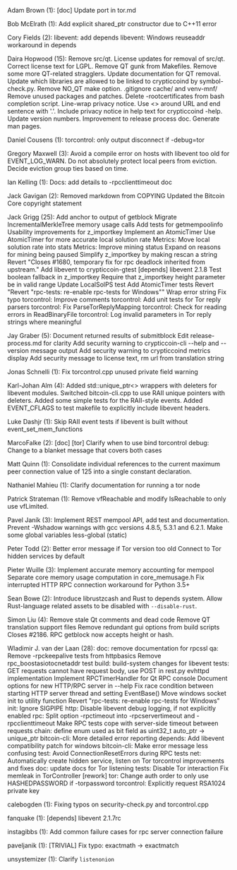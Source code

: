 Adam Brown (1):
      [doc] Update port in tor.md

Bob McElrath (1):
      Add explicit shared_ptr constructor due to C++11 error

Cory Fields (2):
      libevent: add depends
      libevent: Windows reuseaddr workaround in depends

Daira Hopwood (15):
      Remove src/qt.
      License updates for removal of src/qt.
      Correct license text for LGPL.
      Remove QT gunk from Makefiles.
      Remove some more QT-related stragglers.
      Update documentation for QT removal.
      Update which libraries are allowed to be linked to crypticcoind by symbol-check.py.
      Remove NO_QT make option.
      .gitignore cache/ and venv-mnf/
      Remove unused packages and patches.
      Delete -rootcertificates from bash completion script.
      Line-wrap privacy notice. Use <> around URL and end sentence with '.'. Include privacy notice in help text for crypticcoind -help.
      Update version numbers.
      Improvement to release process doc.
      Generate man pages.

Daniel Cousens (1):
      torcontrol: only output disconnect if -debug=tor

Gregory Maxwell (3):
      Avoid a compile error on hosts with libevent too old for EVENT_LOG_WARN.
      Do not absolutely protect local peers from eviction.
      Decide eviction group ties based on time.

Ian Kelling (1):
      Docs: add details to -rpcclienttimeout doc

Jack Gavigan (2):
      Removed markdown from COPYING
      Updated the Bitcoin Core copyright statement

Jack Grigg (25):
      Add anchor to output of getblock
      Migrate IncrementalMerkleTree memory usage calls
      Add tests for getmempoolinfo
      Usability improvements for z_importkey
      Implement an AtomicTimer
      Use AtomicTimer for more accurate local solution rate
      Metrics: Move local solution rate into stats
      Metrics: Improve mining status
      Expand on reasons for mining being paused
      Simplify z_importkey by making rescan a string
      Revert "Closes #1680, temporary fix for rpc deadlock inherited from upstream."
      Add libevent to crypticcoin-gtest
      [depends] libevent 2.1.8
      Test boolean fallback in z_importkey
      Require that z_importkey height parameter be in valid range
      Update LocalSolPS test
      Add AtomicTimer tests
      Revert "Revert "rpc-tests: re-enable rpc-tests for Windows""
      Wrap error string
      Fix typo
      torcontrol: Improve comments
      torcontrol: Add unit tests for Tor reply parsers
      torcontrol: Fix ParseTorReplyMapping
      torcontrol: Check for reading errors in ReadBinaryFile
      torcontrol: Log invalid parameters in Tor reply strings where meaningful

Jay Graber (5):
      Document returned results of submitblock
      Edit release-process.md for clarity
      Add security warning to crypticcoin-cli --help and --version message output
      Add security warning to crypticcoind metrics display
      Add security message to license text, rm url from translation string

Jonas Schnelli (1):
      Fix torcontrol.cpp unused private field warning

Karl-Johan Alm (4):
      Added std::unique_ptr<> wrappers with deleters for libevent modules.
      Switched bitcoin-cli.cpp to use RAII unique pointers with deleters.
      Added some simple tests for the RAII-style events.
      Added EVENT_CFLAGS to test makefile to explicitly include libevent headers.

Luke Dashjr (1):
      Skip RAII event tests if libevent is built without event_set_mem_functions

MarcoFalke (2):
      [doc] [tor] Clarify when to use bind
      torcontrol debug: Change to a blanket message that covers both cases

Matt Quinn (1):
      Consolidate individual references to the current maximum peer connection value of 125 into a single constant declaration.

Nathaniel Mahieu (1):
      Clarify documentation for running a tor node

Patrick Strateman (1):
      Remove vfReachable and modify IsReachable to only use vfLimited.

Pavel Janík (3):
      Implement REST mempool API, add test and documentation.
      Prevent -Wshadow warnings with gcc versions 4.8.5, 5.3.1 and 6.2.1.
      Make some global variables less-global (static)

Peter Todd (2):
      Better error message if Tor version too old
      Connect to Tor hidden services by default

Pieter Wuille (3):
      Implement accurate memory accounting for mempool
      Separate core memory usage computation in core_memusage.h
      Fix interrupted HTTP RPC connection workaround for Python 3.5+

Sean Bowe (2):
      Introduce librustzcash and Rust to depends system.
      Allow Rust-language related assets to be disabled with `--disable-rust`.

Simon Liu (4):
      Remove stale Qt comments and dead code
      Remove QT translation support files
      Remove redundant gui options from build scripts
      Closes #2186. RPC getblock now accepts height or hash.

Wladimir J. van der Laan (28):
      doc: remove documentation for rpcssl
      qa: Remove -rpckeepalive tests from httpbasics
      Remove rpc_boostasiotocnetaddr test
      build: build-system changes for libevent
      tests: GET requests cannot have request body, use POST in rest.py
      evhttpd implementation
      Implement RPCTimerHandler for Qt RPC console
      Document options for new HTTP/RPC server in --help
      Fix race condition between starting HTTP server thread and setting EventBase()
      Move windows socket init to utility function
      Revert "rpc-tests: re-enable rpc-tests for Windows"
      init: Ignore SIGPIPE
      http: Disable libevent debug logging, if not explicitly enabled
      rpc: Split option -rpctimeout into -rpcservertimeout and -rpcclienttimeout
      Make RPC tests cope with server-side timeout between requests
      chain: define enum used as bit field as uint32_t
      auto_ptr → unique_ptr
      bitcoin-cli: More detailed error reporting
      depends: Add libevent compatibility patch for windows
      bitcoin-cli: Make error message less confusing
      test: Avoid ConnectionResetErrors during RPC tests
      net: Automatically create hidden service, listen on Tor
      torcontrol improvements and fixes
      doc: update docs for Tor listening
      tests: Disable Tor interaction
      Fix memleak in TorController [rework]
      tor: Change auth order to only use HASHEDPASSWORD if -torpassword
      torcontrol: Explicitly request RSA1024 private key

calebogden (1):
      Fixing typos on security-check.py and torcontrol.cpp

fanquake (1):
      [depends] libevent 2.1.7rc

instagibbs (1):
      Add common failure cases for rpc server connection failure

paveljanik (1):
      [TRIVIAL] Fix typo: exactmath -> exactmatch

unsystemizer (1):
      Clarify `listenonion`

